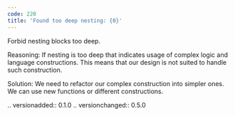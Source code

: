 ```yaml
---
code: 220
title: 'Found too deep nesting: {0}'
---
```



Forbid nesting blocks too deep.

Reasoning:
    If nesting is too deep that indicates usage of complex logic
    and language constructions. This means that our design is not
    suited to handle such construction.

Solution:
    We need to refactor our complex construction into simpler ones.
    We can use new functions or different constructions.

.. versionadded:: 0.1.0
.. versionchanged:: 0.5.0